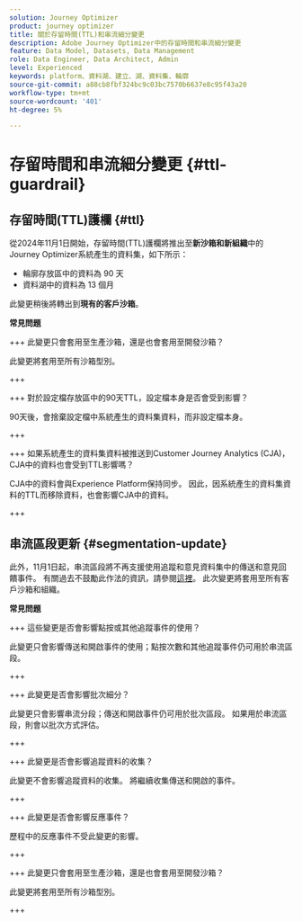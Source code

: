 ```yaml
---
solution: Journey Optimizer
product: journey optimizer
title: 關於存留時間(TTL)和串流細分變更
description: Adobe Journey Optimizer中的存留時間和串流細分變更
feature: Data Model, Datasets, Data Management
role: Data Engineer, Data Architect, Admin
level: Experienced
keywords: platform、資料湖、建立、湖、資料集、輪廓
source-git-commit: a88cb8fbf324bc9c03bc7570b6637e8c95f43a20
workflow-type: tm+mt
source-wordcount: '401'
ht-degree: 5%

---
```



# 存留時間和串流細分變更 {#ttl-guardrail}

## 存留時間(TTL)護欄 {#ttl}

從2024年11月1日開始，存留時間(TTL)護欄將推出至&#x200B;**新沙箱和新組織**&#x200B;中的Journey Optimizer系統產生的資料集，如下所示：

* 輪廓存放區中的資料為 90 天
* 資料湖中的資料為 13 個月

此變更稍後將轉出到&#x200B;**現有的客戶沙箱**。

**常見問題**

+++ 此變更只會套用至生產沙箱，還是也會套用至開發沙箱？

此變更將套用至所有沙箱型別。

+++


+++ 對於設定檔存放區中的90天TTL，設定檔本身是否會受到影響？

90天後，會捨棄設定檔中系統產生的資料集資料，而非設定檔本身。

+++

+++ 如果系統產生的資料集資料被推送到Customer Journey Analytics (CJA)，CJA中的資料也會受到TTL影響嗎？

CJA中的資料會與Experience Platform保持同步。 因此，因系統產生的資料集資料的TTL而移除資料，也會影響CJA中的資料。

+++

## 串流區段更新 {#segmentation-update}

此外，11月1日起，串流區段將不再支援使用追蹤和意見資料集中的傳送和意見回饋事件。  有關過去不鼓勵此作法的資訊，請參閱[這裡](../audience/about-audiences.md#streaming-segmentation-events-guardrails)。 此次變更將套用至所有客戶沙箱和組織。

**常見問題**

+++ 這些變更是否會影響點按或其他追蹤事件的使用？

此變更只會影響傳送和開啟事件的使用；點按次數和其他追蹤事件仍可用於串流區段。

+++

+++ 此變更是否會影響批次細分？

此變更只會影響串流分段；傳送和開啟事件仍可用於批次區段。 如果用於串流區段，則會以批次方式評估。

+++

+++ 此變更是否會影響追蹤資料的收集？

此變更不會影響追蹤資料的收集。 將繼續收集傳送和開啟的事件。

+++


+++ 此變更是否會影響反應事件？

歷程中的反應事件不受此變更的影響。

+++


+++ 此變更只會套用至生產沙箱，還是也會套用至開發沙箱？

此變更將套用至所有沙箱型別。

+++
